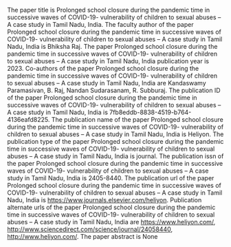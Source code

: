 The paper title is Prolonged school closure during the pandemic time in successive waves of COVID-19- vulnerability of children to sexual abuses – A case study in Tamil Nadu, India.
The faculty author of the paper Prolonged school closure during the pandemic time in successive waves of COVID-19- vulnerability of children to sexual abuses – A case study in Tamil Nadu, India is Bhiksha Raj.
The paper Prolonged school closure during the pandemic time in successive waves of COVID-19- vulnerability of children to sexual abuses – A case study in Tamil Nadu, India publication year is 2023.
Co-authors of the paper Prolonged school closure during the pandemic time in successive waves of COVID-19- vulnerability of children to sexual abuses – A case study in Tamil Nadu, India are Kandaswamy Paramasivan, B. Raj, Nandan Sudarasanam, R. Subburaj.
The publication ID of the paper Prolonged school closure during the pandemic time in successive waves of COVID-19- vulnerability of children to sexual abuses – A case study in Tamil Nadu, India is 7fb8eddb-8838-4519-b764-4136eafd8225.
The publication name of the paper Prolonged school closure during the pandemic time in successive waves of COVID-19- vulnerability of children to sexual abuses – A case study in Tamil Nadu, India is Heliyon.
The publication type of the paper Prolonged school closure during the pandemic time in successive waves of COVID-19- vulnerability of children to sexual abuses – A case study in Tamil Nadu, India is journal.
The publication issn of the paper Prolonged school closure during the pandemic time in successive waves of COVID-19- vulnerability of children to sexual abuses – A case study in Tamil Nadu, India is 2405-8440.
The publication url of the paper Prolonged school closure during the pandemic time in successive waves of COVID-19- vulnerability of children to sexual abuses – A case study in Tamil Nadu, India is https://www.journals.elsevier.com/heliyon.
Publication alternate urls of the paper Prolonged school closure during the pandemic time in successive waves of COVID-19- vulnerability of children to sexual abuses – A case study in Tamil Nadu, India are https://www.heliyon.com/, http://www.sciencedirect.com/science/journal/24058440, http://www.heliyon.com/.
The paper abstract is None
